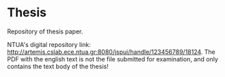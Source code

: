 # Thesis
Repository of thesis paper.

NTUA's digital repository link: http://artemis.cslab.ece.ntua.gr:8080/jspui/handle/123456789/18124.
The PDF with the english text is not the file submitted for examination, and only contains the text body of the thesis!
